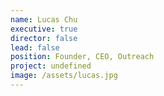 ```yaml
---
name: Lucas Chu
executive: true
director: false
lead: false
position: Founder, CEO, Outreach
project: undefined
image: /assets/lucas.jpg
---
```

